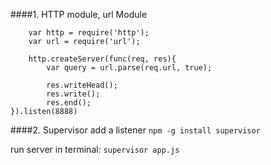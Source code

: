 ####1. HTTP module, url Module
```
    var http = require('http');
    var url = require('url');

    http.createServer(func(req, res){
        var query = url.parse(req.url, true);        

        res.writeHead();
        res.write();
        res.end();    
}).listen(8888)
```


####2. Supervisor
add a listener
`npm -g install supervisor`

run server in terminal: `supervisor app.js`
